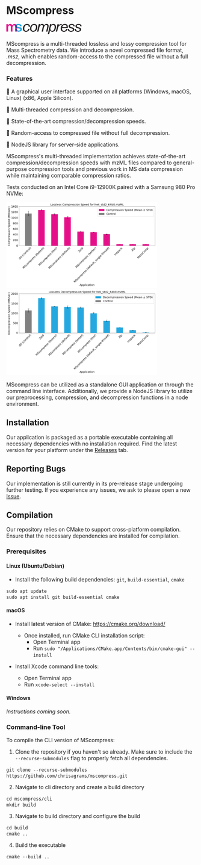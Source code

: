 # MScompress
<img src="electron/assets/logos/msc_logo.svg" width=200px>

MScompress is a multi-threaded lossless and lossy compression tool for Mass Spectrometry data. We introduce a novel compressed file format, *.msz*, which enables random-access to the compressed file without a full decompression.

### Features
🌟 A graphical user interface supported on all platforms (Windows, macOS, Linux) (x86, Apple Silicon).

🌟 Multi-threaded compression and decompression.

🌟 State-of-the-art compression/decompression speeds.

🌟 Random-access to compressed file without full decompression.

🌟 NodeJS library for server-side applications.

MScompress's multi-threaded implementation achieves state-of-the-art compression/decompression speeds with mzML files compared to general-purpose compression tools and previous work in MS data compression while maintaining comparable compression ratios.

Tests conducted on an Intel Core i9-12900K paired with a Samsung 980 Pro NVMe:

<img src="assets/figures/all_hek_compress.png" width=400px;>
<img src="assets/figures/all_hek_decompress.png" width=400px;>

MScompress can be utilized as a standalone GUI application or through the command line interface. Additionally, we provide a NodeJS library to utilize our preprocessing, compression, and decompression functions in a node environment.

## Installation
Our application is packaged as a portable executable containing all necessary dependencies with no installation required. Find the latest version for your platform under the [Releases](https://github.com/chrisagrams/mscompress/releases) tab.


## Reporting Bugs
Our implementation is still currently in its pre-release stage undergoing further testing. If you experience any issues, we ask to please open a new [Issue](https://github.com/chrisagrams/mscompress/issues).

## Compilation
Our repository relies on CMake to support cross-platform compilation. Ensure that the necessary dependencies are installed for compilation.
### Prerequisites
#### Linux (Ubuntu/Debian)
- Install the following build dependencies: `git`, `build-essential`, `cmake`
```
sudo apt update
sudo apt install git build-essential cmake
```

#### macOS 
- Install latest version of CMake: https://cmake.org/download/
    - Once installed, run CMake CLI installation script:
        - Open Terminal app
        - Run `sudo "/Applications/CMake.app/Contents/bin/cmake-gui" --install`

- Install Xcode command line tools:
    - Open Terminal app
    - Run `xcode-select --install`

#### Windows
*Instructions coming soon.*


### Command-line Tool
To compile the CLI version of MScompress:

1. Clone the repository if you haven't so already. Make sure to include the `--recurse-submodules` flag to properly fetch all dependencies.
```
git clone --recurse-submodules https://github.com/chrisagrams/mscompress.git
```
2. Navigate to cli directory and create a build directory
```
cd mscompress/cli
mkdir build
```
3. Navigate to build directory and configure the build
```
cd build
cmake ..
```
4. Build the executable
```
cmake --build ..
```

